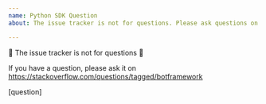 ```yaml
---
name: Python SDK Question
about: The issue tracker is not for questions. Please ask questions on https://stackoverflow.com/questions/tagged/botframework

---
```


🚨 The issue tracker is not for questions 🚨

If you have a question, please ask it on https://stackoverflow.com/questions/tagged/botframework

[question]
